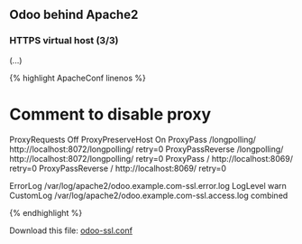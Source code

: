 ## Odoo behind Apache2

### HTTPS virtual host (3/3)

(...)

{% highlight ApacheConf linenos %}

   # Comment to disable proxy
   ProxyRequests Off
   ProxyPreserveHost On
   ProxyPass /longpolling/        http://localhost:8072/longpolling/ retry=0
   ProxyPassReverse /longpolling/ http://localhost:8072/longpolling/ retry=0
   ProxyPass /                    http://localhost:8069/ retry=0
   ProxyPassReverse /             http://localhost:8069/ retry=0

   ErrorLog /var/log/apache2/odoo.example.com-ssl.error.log
   LogLevel warn
   CustomLog /var/log/apache2/odoo.example.com-ssl.access.log combined

</VirtualHost>
</IfModule>
{% endhighlight %}

Download this file: [odoo-ssl.conf](files/apache2/odoo-ssl.conf)

